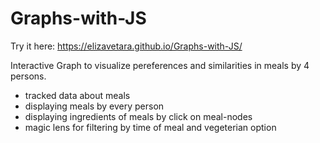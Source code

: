 # Graphs-with-JS
Try it here: https://elizavetara.github.io/Graphs-with-JS/

Interactive Graph to visualize pereferences and similarities in meals by 4 persons.
- tracked data about meals
- displaying meals by every person
- displaying ingredients of meals by click on meal-nodes
- magic lens for filtering by time of meal and vegeterian option
